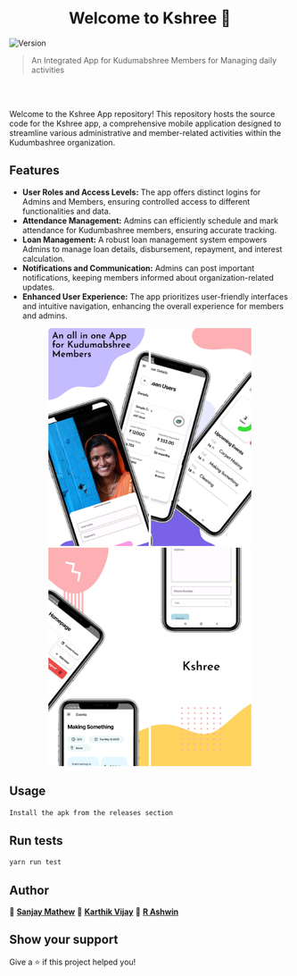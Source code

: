 <h1 align="center">Welcome to Kshree 👋</h1>
<p>
  <img alt="Version" src="https://img.shields.io/badge/version-0.0.1-blue.svg?cacheSeconds=2592000" />
</p>

> An Integrated App for Kudumabshree Members for Managing daily activities

<br>
<br>

Welcome to the Kshree App repository! This repository hosts the source code for the Kshree app, a comprehensive mobile application designed to streamline various administrative and member-related activities within the Kudumbashree organization.

## Features

- **User Roles and Access Levels:** The app offers distinct logins for Admins and Members, ensuring controlled access to different functionalities and data.
- **Attendance Management:** Admins can efficiently schedule and mark attendance for Kudumbashree members, ensuring accurate tracking.
- **Loan Management:** A robust loan management system empowers Admins to manage loan details, disbursement, repayment, and interest calculation.
- **Notifications and Communication:** Admins can post important notifications, keeping members informed about organization-related updates.
- **Enhanced User Experience:** The app prioritizes user-friendly interfaces and intuitive navigation, enhancing the overall experience for members and admins.


<p float="left" align="center">

<img src="/assets/image1.jpeg" width=180 />
<img src="/assets/image2.jpeg" width=180 />
<img src="/assets/image3.jpeg" width=180 />
<img src="/assets/image4.jpeg" width=180 />
</p>

## Usage

```sh
Install the apk from the releases section
```

## Run tests

```sh
yarn run test
```

## Author

👤 **[Sanjay Mathew](https://github.com/M3BIONIX)**
👤 **[Karthik Vijay](https://www.karthikvijaytech.me/)**
👤 **[R Ashwin](https://github.com/ashwin417)**


## Show your support

Give a ⭐️ if this project helped you!
